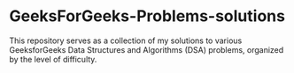 # GeeksForGeeks-Problems-solutions
This repository serves as a collection of my solutions to various GeeksforGeeks Data Structures and Algorithms (DSA) problems, organized by the level of difficulty. 
